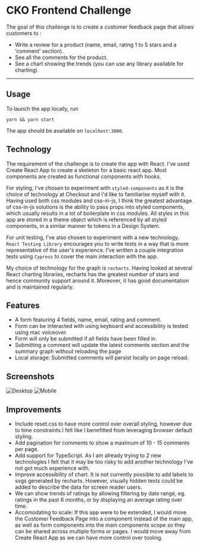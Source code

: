 # CKO Frontend Challenge

The goal of this challenge is to create a customer feedback page that allows customers to :

- Write a review for a product (name, email, rating 1 to 5 stars and a ‘comment’
  section).
- See all the comments for the product.
- See a chart showing the trends (you can use any library available for charting).

---

## Usage

To launch the app locally, run

```
yarn && yarn start
```

The app should be available on `localhost:3000`.

## Technology

The requirement of the challenge is to create the app with React. I've used Create React App to create a skeleton for a basic react app. Most components are created as functional components with hooks.

For styling, I've chosen to experiment with `styled-components` as it is the choice of technology at Checkout and I'd like to familiarise myself with it. Having used both css modules and css-in-js, I think the greatest advantage of css-in-js solutions is the ability to pass props into styled components, which usually results in a lot of boilerplate in css modules. All styles in this app are stored in a theme object which is referenced by all styled components, in a similar manner to tokens in a Design System.

For unit testing, I've also chosen to experiment with a new technology, `React Testing Library` encourages you to write tests in a way that is more representative of the user's experience. I've written a couple integration tests using `Cypress` to cover the main interaction with the app.

My choice of technology for the graph is `recharts`. Having looked at several React charting libraries, recharts has the greatest number of stars and hence community support around it. Moreover, it has good documentation and is maintained regularly.

## Features

- A form featuring 4 fields, name, email, rating and comment.
- Form can be interacted with using keyboard and accessibility is tested using mac voiceover.
- Form will only be submitted if all fields have been filled in.
- Submitting a comment will update the latest comments section and the summary graph without reloading the page
- Local storage: Submitted comments will persist locally on page reload.

## Screenshots

![Desktop](https://imgur.com/NiPutwn.png)
![Mobile](https://imgur.com/jQElZo3.png)

## Improvements

- Include reset.css to have more control over overall styling, however due to time constraints I felt like I benefitted from leveraging browser default styling.
- Add pagination for comments to show a maximum of 10 - 15 comments per page.
- Add support for TypeScript. As I am already trying to 2 new technologies I felt that it may be too risky to add another technology I've not got much experience with.
- Improve accessibility of chart. It is not currently possible to add labels to svgs generated by recharts. However, visually hidden texts could be added to describe the data for screen reader users.
- We can show trends of ratings by allowing filtering by date range, eg. ratings in the past 6 months, or by displaying an average rating over time.
- Accomodating to scale: If this app were to be extended, I would move the Customer Feedback Page into a component instead of the main app, as well as form components into the main components scope so they can be shared across multiple forms or pages. I would move away from Create React App as we can have more control over tooling.
